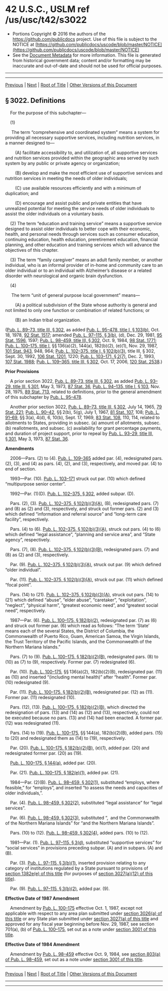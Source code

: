 ---
---

# 42 U.S.C., USLM ref /us/usc/t42/s3022

* Portions Copyright © 2016 the authors of the https://github.com/publicdocs project.
  Use of this file is subject to the NOTICE at [https://github.com/publicdocs/uscode/blob/master/NOTICE](https://github.com/publicdocs/uscode/blob/master/NOTICE)
* See the [Document Metadata](././../../../../../..//README.md) for more information.
  This file is generated from historical government data; content and/or formatting may be inaccurate and out-of-date and should not be used for official purposes.

----------
----------

[Previous](./../../../../../..//us/usc/t42/ch35/schIII/ptA/m__us_usc_t42_s3021.md) | [Next](./../../../../../..//us/usc/t42/ch35/schIII/ptA/m__us_usc_t42_s3023.md) | [Root of Title](./../../../../../../) | [Other Versions of this Document](https://publicdocs.github.io/go/links?ns=uslm&ref=%2Fus%2Fusc%2Ft42%2Fs3022)

## § 3022. Definitions

    For the purpose of this subchapter—

    (1)

     The term “comprehensive and coordinated system” means a system for providing all necessary supportive services, including nutrition services, in a manner designed to—

        (A) facilitate accessibility to, and utilization of, all supportive services and nutrition services provided within the geographic area served by such system by any public or private agency or organization;

        (B) develop and make the most efficient use of supportive services and nutrition services in meeting the needs of older individuals;

        (C) use available resources efficiently and with a minimum of duplication; and

        (D) encourage and assist public and private entities that have unrealized potential for meeting the service needs of older individuals to assist the older individuals on a voluntary basis.

    (2) The term “education and training service” means a supportive service designed to assist older individuals to better cope with their economic, health, and personal needs through services such as consumer education, continuing education, health education, pre­retirement education, financial planning, and other education and training services which will advance the objectives of this chapter.

    (3) The term “family caregiver” means an adult family member, or another individual, who is an informal provider of in-home and community care to an older individual or to an individual with Alzheimer’s disease or a related disorder with neurological and organic brain dysfunction.

    (4)

     The term “unit of general purpose local government” means—

        (A) a political subdivision of the State whose authority is general and not limited to only one function or combination of related functions; or

        (B) an Indian tribal organization.

([Pub. L. 89–73, title III, § 302][/us/pl/89/73/s302], as added [Pub. L. 95–478, title I, § 103(b)][/us/pl/95/478/s103/b], Oct. 18, 1978, [92 Stat. 1517][/us/stat/92/1517]; amended [Pub. L. 97–115, § 3(b)][/us/pl/97/115/s3/b], (d), Dec. 29, 1981, [95 Stat. 1596][/us/stat/95/1596], 1597; [Pub. L. 98–459, title III, § 302][/us/pl/98/459/s302], Oct. 9, 1984, [98 Stat. 1771][/us/stat/98/1771]; [Pub. L. 100–175, title I][/us/pl/100/175], §§ 136(a)(2), 144(a), 182(b)(2), (e)(1), Nov. 29, 1987, [101 Stat. 943][/us/stat/101/943], 948, 964; [Pub. L. 102–375, title I, § 102(b)(3)][/us/pl/102/375/s102/b/3], title III, § 302, Sept. 30, 1992, [106 Stat. 1201][/us/stat/106/1201], 1220; [Pub. L. 103–171, § 2(7)][/us/pl/103/171/s2/7], Dec. 2, 1993, [107 Stat. 1988][/us/stat/107/1988]; [Pub. L. 109–365, title III, § 302][/us/pl/109/365/s302], Oct. 17, 2006, [120 Stat. 2538][/us/stat/120/2538].)

 __Prior Provisions__ 

    A prior section 3022, [Pub. L. 89–73, title III, § 302][/us/pl/89/73/s302], as added [Pub. L. 93–29, title III, § 301][/us/pl/93/29/s301], May 3, 1973, [87 Stat. 36][/us/stat/87/36], [Pub. L. 94–135, title I, § 103][/us/pl/94/135/s103], Nov. 28, 1975, [89 Stat. 713][/us/stat/89/713], related to definitions, prior to the general amendment of this subchapter by [Pub. L. 95–478][/us/pl/95/478].

    Another prior section 3022, [Pub. L. 89–73, title III, § 302][/us/pl/89/73/s302], July 14, 1965, [79 Stat. 221][/us/stat/79/221]; [Pub. L. 90–42][/us/pl/90/42], §§ 2(b), 5(g), July 1, 1967, [81 Stat. 107][/us/stat/81/107], 108; [Pub. L. 91–69][/us/pl/91/69], §§ 3(a), 4(d), 6, 10(b), Sept. 17, 1969, [83 Stat. 108][/us/stat/83/108], 110, 114, related to allotments to States, providing in subsec. (a) amount of allotments, subsec. (b) reallotments, and subsec. (c) availability for grant percentage payments, and duration of project support, prior to repeal by [Pub. L. 93–29, title III, § 301][/us/pl/93/29/s301], May 3, 1973, [87 Stat. 36][/us/stat/87/36].

 __Amendments__ 

    2006—Pars. (2) to (4). [Pub. L. 109–365][/us/pl/109/365] added par. (4), redesignated pars. (2), (3), and (4) as pars. (4), (2), and (3), respectively, and moved par. (4) to end of section.

    1993—Par. (10). [Pub. L. 103–171][/us/pl/103/171] struck out par. (10) which defined “multipurpose senior center”.

    1992—Par. (1)(D). [Pub. L. 102–375, § 302][/us/pl/102/375/s302], added subpar. (D).

    Pars. (2), (3). [Pub. L. 102–375, § 102(b)(3)(A)][/us/pl/102/375/s102/b/3/A], (B), redesignated pars. (7) and (8) as (2) and (3), respectively, and struck out former pars. (2) and (3) which defined “information and referral source” and “long-term care facility”, respectively.

    Pars. (4) to (6). [Pub. L. 102–375, § 102(b)(3)(A)][/us/pl/102/375/s102/b/3/A], struck out pars. (4) to (6) which defined “legal assistance”, “planning and service area”, and “State agency”, respectively.

    Pars. (7), (8). [Pub. L. 102–375, § 102(b)(3)(B)][/us/pl/102/375/s102/b/3/B], redesignated pars. (7) and (8) as (2) and (3), respectively.

    Par. (9). [Pub. L. 102–375, § 102(b)(3)(A)][/us/pl/102/375/s102/b/3/A], struck out par. (9) which defined “older individual”.

    Par. (11). [Pub. L. 102–375, § 102(b)(3)(A)][/us/pl/102/375/s102/b/3/A], struck out par. (11) which defined “focal point”.

    Pars. (14) to (21). [Pub. L. 102–375, § 102(b)(3)(A)][/us/pl/102/375/s102/b/3/A], struck out pars. (14) to (21) which defined “abuse”, “elder abuse”, “caretaker”, “exploitation”, “neglect”, “physical harm”, “greatest economic need”, and “greatest social need”, respectively.

    1987—Par. (6). [Pub. L. 100–175, § 182(b)(2)][/us/pl/100/175/s182/b/2], redesignated par. (7) as (6) and struck out former par. (6) which read as follows: “The term ‘State’ means each of the several States, the District of Columbia, the Commonwealth of Puerto Rico, Guam, American Samoa, the Virgin Islands, the Trust Territory of the Pacific Islands, and the Commonwealth of the Northern Mariana Islands.”

    Pars. (7) to (9). [Pub. L. 100–175, § 182(b)(2)(B)][/us/pl/100/175/s182/b/2/B], redesignated pars. (8) to (10) as (7) to (9), respectively. Former par. (7) redesignated (6).

    Par. (10). [Pub. L. 100–175][/us/pl/100/175], §§ 136(a)(2), 182(b)(2)(B), redesignated par. (11) as (10) and inserted “(including mental health)” after “health”. Former par. (10) redesignated (9).

    Par. (11). [Pub. L. 100–175, § 182(b)(2)(B)][/us/pl/100/175/s182/b/2/B], redesignated par. (12) as (11). Former par. (11) redesignated (10).

    Pars. (12), (13). [Pub. L. 100–175, § 182(b)(2)(B)][/us/pl/100/175/s182/b/2/B], which directed the redesignation of pars. (13) and (14) as (12) and (13), respectively, could not be executed because no pars. (13) and (14) had been enacted. A former par. (12) was redesignated (11).

    Pars. (14) to (19). [Pub. L. 100–175][/us/pl/100/175], §§ 144(a), 182(b)(2)(B), added pars. (15) to (20) and redesignated them as (14) to (19), respectively.

    Par. (20). [Pub. L. 100–175, § 182(b)(2)(B)][/us/pl/100/175/s182/b/2/B], (e)(1), added par. (20) and redesignated former par. (20) as (19).

    [Pub. L. 100–175, § 144(a)][/us/pl/100/175/s144/a], added par. (20).

    Par. (21). [Pub. L. 100–175, § 182(e)(1)][/us/pl/100/175/s182/e/1], added par. (21).

    1984—Par. (2)(B). [Pub. L. 98–459, § 302(1)][/us/pl/98/459/s302/1], substituted “employs, where feasible,” for “employs”, and inserted “to assess the needs and capacities of older individuals,”.

    Par. (4). [Pub. L. 98–459, § 302(2)][/us/pl/98/459/s302/2], substituted “legal assistance” for “legal services”.

    Par. (6). [Pub. L. 98–459, § 302(3)][/us/pl/98/459/s302/3], substituted “, and the Commonwealth of the Northern Mariana Islands” for “and the Northern Mariana Islands”.

    Pars. (10) to (12). [Pub. L. 98–459, § 302(4)][/us/pl/98/459/s302/4], added pars. (10) to (12).

    1981—Par. (1). [Pub. L. 97–115, § 3(d)][/us/pl/97/115/s3/d], substituted “supportive services” for “social services” in provisions preceding subpar. (A) and in subpars. (A) and (B).

    Par. (3). [Pub. L. 97–115, § 3(b)(1)][/us/pl/97/115/s3/b/1], inserted provision relating to any category of institutions regulated by a State pursuant to provisions of [section 1382e(e) of this title][/us/usc/t42/s1382e/e] (for purposes of [section 3027(a)(12) of this title][/us/usc/t42/s3027/a/12]).

    Par. (9). [Pub. L. 97–115, § 3(b)(2)][/us/pl/97/115/s3/b/2], added par. (9).

 __Effective Date of 1987 Amendment__ 

    Amendment by [Pub. L. 100–175][/us/pl/100/175] effective Oct. 1, 1987, except not applicable with respect to any area plan submitted under [section 3026(a) of this title][/us/usc/t42/s3026/a] or any State plan submitted under [section 3027(a) of this title][/us/usc/t42/s3027/a] and approved for any fiscal year beginning before Nov. 29, 1987, see section 701(a), (b) of [Pub. L. 100–175][/us/pl/100/175], set out as a note under [section 3001 of this title][/us/usc/t42/s3001].

 __Effective Date of 1984 Amendment__ 

    Amendment by [Pub. L. 98–459][/us/pl/98/459] effective Oct. 9, 1984, see [section 803(a) of Pub. L. 98–459][/us/pl/98/459/s803/a], set out as a note under [section 3001 of this title][/us/usc/t42/s3001].

----------

[Previous](./../../../../../..//us/usc/t42/ch35/schIII/ptA/m__us_usc_t42_s3021.md) | [Next](./../../../../../..//us/usc/t42/ch35/schIII/ptA/m__us_usc_t42_s3023.md) | [Root of Title](./../../../../../../) | [Other Versions of this Document](https://publicdocs.github.io/go/links?ns=uslm&ref=%2Fus%2Fusc%2Ft42%2Fs3022)

----------
----------

[/us/pl/89/73/s302]: https://publicdocs.github.io/go/links?ns=uslm&ref=%2Fus%2Fpl%2F89%2F73%2Fs302
[/us/pl/95/478/s103/b]: https://publicdocs.github.io/go/links?ns=uslm&ref=%2Fus%2Fpl%2F95%2F478%2Fs103%2Fb
[/us/stat/92/1517]: https://publicdocs.github.io/go/links?ns=uslm&ref=%2Fus%2Fstat%2F92%2F1517
[/us/pl/97/115/s3/b]: https://publicdocs.github.io/go/links?ns=uslm&ref=%2Fus%2Fpl%2F97%2F115%2Fs3%2Fb
[/us/stat/95/1596]: https://publicdocs.github.io/go/links?ns=uslm&ref=%2Fus%2Fstat%2F95%2F1596
[/us/pl/98/459/s302]: https://publicdocs.github.io/go/links?ns=uslm&ref=%2Fus%2Fpl%2F98%2F459%2Fs302
[/us/stat/98/1771]: https://publicdocs.github.io/go/links?ns=uslm&ref=%2Fus%2Fstat%2F98%2F1771
[/us/pl/100/175]: https://publicdocs.github.io/go/links?ns=uslm&ref=%2Fus%2Fpl%2F100%2F175
[/us/stat/101/943]: https://publicdocs.github.io/go/links?ns=uslm&ref=%2Fus%2Fstat%2F101%2F943
[/us/pl/102/375/s102/b/3]: https://publicdocs.github.io/go/links?ns=uslm&ref=%2Fus%2Fpl%2F102%2F375%2Fs102%2Fb%2F3
[/us/stat/106/1201]: https://publicdocs.github.io/go/links?ns=uslm&ref=%2Fus%2Fstat%2F106%2F1201
[/us/pl/103/171/s2/7]: https://publicdocs.github.io/go/links?ns=uslm&ref=%2Fus%2Fpl%2F103%2F171%2Fs2%2F7
[/us/stat/107/1988]: https://publicdocs.github.io/go/links?ns=uslm&ref=%2Fus%2Fstat%2F107%2F1988
[/us/pl/109/365/s302]: https://publicdocs.github.io/go/links?ns=uslm&ref=%2Fus%2Fpl%2F109%2F365%2Fs302
[/us/stat/120/2538]: https://publicdocs.github.io/go/links?ns=uslm&ref=%2Fus%2Fstat%2F120%2F2538
[/us/pl/89/73/s302]: https://publicdocs.github.io/go/links?ns=uslm&ref=%2Fus%2Fpl%2F89%2F73%2Fs302
[/us/pl/93/29/s301]: https://publicdocs.github.io/go/links?ns=uslm&ref=%2Fus%2Fpl%2F93%2F29%2Fs301
[/us/stat/87/36]: https://publicdocs.github.io/go/links?ns=uslm&ref=%2Fus%2Fstat%2F87%2F36
[/us/pl/94/135/s103]: https://publicdocs.github.io/go/links?ns=uslm&ref=%2Fus%2Fpl%2F94%2F135%2Fs103
[/us/stat/89/713]: https://publicdocs.github.io/go/links?ns=uslm&ref=%2Fus%2Fstat%2F89%2F713
[/us/pl/95/478]: https://publicdocs.github.io/go/links?ns=uslm&ref=%2Fus%2Fpl%2F95%2F478
[/us/pl/89/73/s302]: https://publicdocs.github.io/go/links?ns=uslm&ref=%2Fus%2Fpl%2F89%2F73%2Fs302
[/us/stat/79/221]: https://publicdocs.github.io/go/links?ns=uslm&ref=%2Fus%2Fstat%2F79%2F221
[/us/pl/90/42]: https://publicdocs.github.io/go/links?ns=uslm&ref=%2Fus%2Fpl%2F90%2F42
[/us/stat/81/107]: https://publicdocs.github.io/go/links?ns=uslm&ref=%2Fus%2Fstat%2F81%2F107
[/us/pl/91/69]: https://publicdocs.github.io/go/links?ns=uslm&ref=%2Fus%2Fpl%2F91%2F69
[/us/stat/83/108]: https://publicdocs.github.io/go/links?ns=uslm&ref=%2Fus%2Fstat%2F83%2F108
[/us/pl/93/29/s301]: https://publicdocs.github.io/go/links?ns=uslm&ref=%2Fus%2Fpl%2F93%2F29%2Fs301
[/us/stat/87/36]: https://publicdocs.github.io/go/links?ns=uslm&ref=%2Fus%2Fstat%2F87%2F36
[/us/pl/109/365]: https://publicdocs.github.io/go/links?ns=uslm&ref=%2Fus%2Fpl%2F109%2F365
[/us/pl/103/171]: https://publicdocs.github.io/go/links?ns=uslm&ref=%2Fus%2Fpl%2F103%2F171
[/us/pl/102/375/s302]: https://publicdocs.github.io/go/links?ns=uslm&ref=%2Fus%2Fpl%2F102%2F375%2Fs302
[/us/pl/102/375/s102/b/3/A]: https://publicdocs.github.io/go/links?ns=uslm&ref=%2Fus%2Fpl%2F102%2F375%2Fs102%2Fb%2F3%2FA
[/us/pl/102/375/s102/b/3/A]: https://publicdocs.github.io/go/links?ns=uslm&ref=%2Fus%2Fpl%2F102%2F375%2Fs102%2Fb%2F3%2FA
[/us/pl/102/375/s102/b/3/B]: https://publicdocs.github.io/go/links?ns=uslm&ref=%2Fus%2Fpl%2F102%2F375%2Fs102%2Fb%2F3%2FB
[/us/pl/102/375/s102/b/3/A]: https://publicdocs.github.io/go/links?ns=uslm&ref=%2Fus%2Fpl%2F102%2F375%2Fs102%2Fb%2F3%2FA
[/us/pl/102/375/s102/b/3/A]: https://publicdocs.github.io/go/links?ns=uslm&ref=%2Fus%2Fpl%2F102%2F375%2Fs102%2Fb%2F3%2FA
[/us/pl/102/375/s102/b/3/A]: https://publicdocs.github.io/go/links?ns=uslm&ref=%2Fus%2Fpl%2F102%2F375%2Fs102%2Fb%2F3%2FA
[/us/pl/100/175/s182/b/2]: https://publicdocs.github.io/go/links?ns=uslm&ref=%2Fus%2Fpl%2F100%2F175%2Fs182%2Fb%2F2
[/us/pl/100/175/s182/b/2/B]: https://publicdocs.github.io/go/links?ns=uslm&ref=%2Fus%2Fpl%2F100%2F175%2Fs182%2Fb%2F2%2FB
[/us/pl/100/175]: https://publicdocs.github.io/go/links?ns=uslm&ref=%2Fus%2Fpl%2F100%2F175
[/us/pl/100/175/s182/b/2/B]: https://publicdocs.github.io/go/links?ns=uslm&ref=%2Fus%2Fpl%2F100%2F175%2Fs182%2Fb%2F2%2FB
[/us/pl/100/175/s182/b/2/B]: https://publicdocs.github.io/go/links?ns=uslm&ref=%2Fus%2Fpl%2F100%2F175%2Fs182%2Fb%2F2%2FB
[/us/pl/100/175]: https://publicdocs.github.io/go/links?ns=uslm&ref=%2Fus%2Fpl%2F100%2F175
[/us/pl/100/175/s182/b/2/B]: https://publicdocs.github.io/go/links?ns=uslm&ref=%2Fus%2Fpl%2F100%2F175%2Fs182%2Fb%2F2%2FB
[/us/pl/100/175/s144/a]: https://publicdocs.github.io/go/links?ns=uslm&ref=%2Fus%2Fpl%2F100%2F175%2Fs144%2Fa
[/us/pl/100/175/s182/e/1]: https://publicdocs.github.io/go/links?ns=uslm&ref=%2Fus%2Fpl%2F100%2F175%2Fs182%2Fe%2F1
[/us/pl/98/459/s302/1]: https://publicdocs.github.io/go/links?ns=uslm&ref=%2Fus%2Fpl%2F98%2F459%2Fs302%2F1
[/us/pl/98/459/s302/2]: https://publicdocs.github.io/go/links?ns=uslm&ref=%2Fus%2Fpl%2F98%2F459%2Fs302%2F2
[/us/pl/98/459/s302/3]: https://publicdocs.github.io/go/links?ns=uslm&ref=%2Fus%2Fpl%2F98%2F459%2Fs302%2F3
[/us/pl/98/459/s302/4]: https://publicdocs.github.io/go/links?ns=uslm&ref=%2Fus%2Fpl%2F98%2F459%2Fs302%2F4
[/us/pl/97/115/s3/d]: https://publicdocs.github.io/go/links?ns=uslm&ref=%2Fus%2Fpl%2F97%2F115%2Fs3%2Fd
[/us/pl/97/115/s3/b/1]: https://publicdocs.github.io/go/links?ns=uslm&ref=%2Fus%2Fpl%2F97%2F115%2Fs3%2Fb%2F1
[/us/usc/t42/s1382e/e]: https://publicdocs.github.io/go/links?ns=uslm&ref=%2Fus%2Fusc%2Ft42%2Fs1382e%2Fe
[/us/usc/t42/s3027/a/12]: https://publicdocs.github.io/go/links?ns=uslm&ref=%2Fus%2Fusc%2Ft42%2Fs3027%2Fa%2F12
[/us/pl/97/115/s3/b/2]: https://publicdocs.github.io/go/links?ns=uslm&ref=%2Fus%2Fpl%2F97%2F115%2Fs3%2Fb%2F2
[/us/pl/100/175]: https://publicdocs.github.io/go/links?ns=uslm&ref=%2Fus%2Fpl%2F100%2F175
[/us/usc/t42/s3026/a]: https://publicdocs.github.io/go/links?ns=uslm&ref=%2Fus%2Fusc%2Ft42%2Fs3026%2Fa
[/us/usc/t42/s3027/a]: https://publicdocs.github.io/go/links?ns=uslm&ref=%2Fus%2Fusc%2Ft42%2Fs3027%2Fa
[/us/pl/100/175]: https://publicdocs.github.io/go/links?ns=uslm&ref=%2Fus%2Fpl%2F100%2F175
[/us/usc/t42/s3001]: https://publicdocs.github.io/go/links?ns=uslm&ref=%2Fus%2Fusc%2Ft42%2Fs3001
[/us/pl/98/459]: https://publicdocs.github.io/go/links?ns=uslm&ref=%2Fus%2Fpl%2F98%2F459
[/us/pl/98/459/s803/a]: https://publicdocs.github.io/go/links?ns=uslm&ref=%2Fus%2Fpl%2F98%2F459%2Fs803%2Fa
[/us/usc/t42/s3001]: https://publicdocs.github.io/go/links?ns=uslm&ref=%2Fus%2Fusc%2Ft42%2Fs3001


